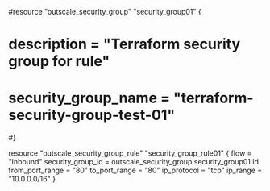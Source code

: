 #resource "outscale_security_group" "security_group01" {
#  description         = "Terraform security group for rule"
#  security_group_name = "terraform-security-group-test-01"
#}

resource "outscale_security_group_rule" "security_group_rule01" {
  flow              = "Inbound"
  security_group_id = outscale_security_group.security_group01.id
  from_port_range   = "80"
  to_port_range     = "80"
  ip_protocol       = "tcp"
  ip_range          = "10.0.0.0/16"
}